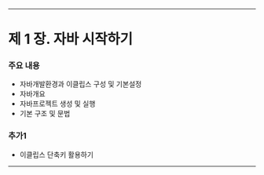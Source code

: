 ------
# 제 1 장. 자바 시작하기

### 주요 내용
  * 자바개발환경과 이클립스 구성 및 기본설정
  * 자바개요
  * 자바프로젝트 생성 및 실행
  * 기본 구조 및 문법
  
### 추가1
  * 이클립스 단축키 활용하기
  
-----
